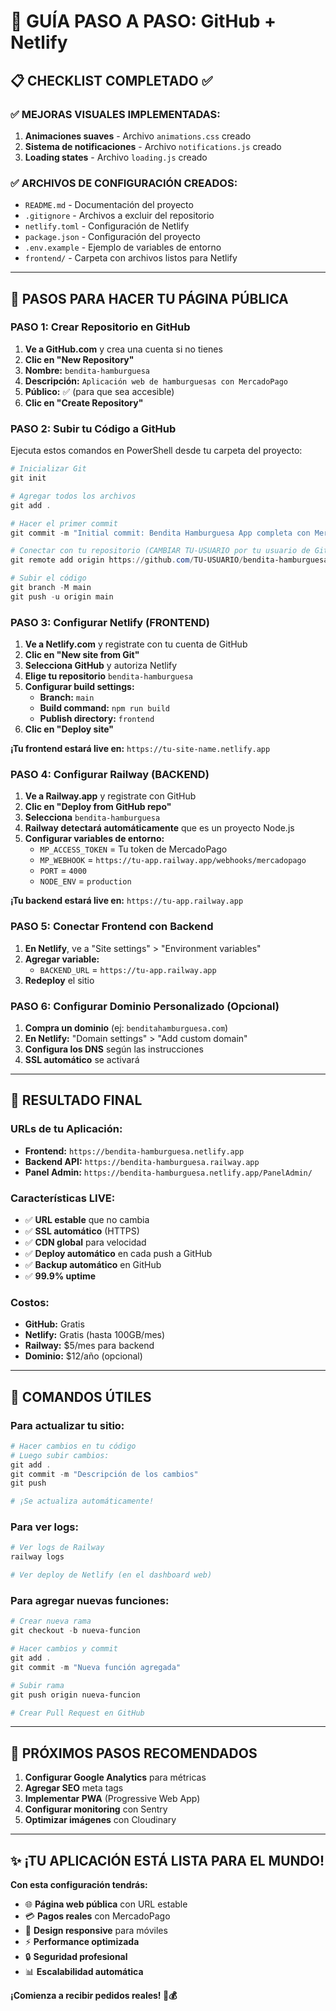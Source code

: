 # 🚀 GUÍA PASO A PASO: GitHub + Netlify

## 📋 CHECKLIST COMPLETADO ✅

### ✅ **MEJORAS VISUALES IMPLEMENTADAS:**
1. **Animaciones suaves** - Archivo `animations.css` creado
2. **Sistema de notificaciones** - Archivo `notifications.js` creado  
3. **Loading states** - Archivo `loading.js` creado

### ✅ **ARCHIVOS DE CONFIGURACIÓN CREADOS:**
- `README.md` - Documentación del proyecto
- `.gitignore` - Archivos a excluir del repositorio
- `netlify.toml` - Configuración de Netlify
- `package.json` - Configuración del proyecto
- `.env.example` - Ejemplo de variables de entorno
- `frontend/` - Carpeta con archivos listos para Netlify

---

## 🎯 **PASOS PARA HACER TU PÁGINA PÚBLICA**

### **PASO 1: Crear Repositorio en GitHub**

1. **Ve a GitHub.com** y crea una cuenta si no tienes
2. **Clic en "New Repository"**
3. **Nombre:** `bendita-hamburguesa` 
4. **Descripción:** `Aplicación web de hamburguesas con MercadoPago`
5. **Público:** ✅ (para que sea accesible)
6. **Clic en "Create Repository"**

### **PASO 2: Subir tu Código a GitHub**

Ejecuta estos comandos en PowerShell desde tu carpeta del proyecto:

```powershell
# Inicializar Git
git init

# Agregar todos los archivos
git add .

# Hacer el primer commit
git commit -m "Initial commit: Bendita Hamburguesa App completa con MercadoPago"

# Conectar con tu repositorio (CAMBIAR TU-USUARIO por tu usuario de GitHub)
git remote add origin https://github.com/TU-USUARIO/bendita-hamburguesa.git

# Subir el código
git branch -M main
git push -u origin main
```

### **PASO 3: Configurar Netlify (FRONTEND)**

1. **Ve a Netlify.com** y registrate con tu cuenta de GitHub
2. **Clic en "New site from Git"**
3. **Selecciona GitHub** y autoriza Netlify
4. **Elige tu repositorio** `bendita-hamburguesa`
5. **Configurar build settings:**
   - **Branch:** `main`
   - **Build command:** `npm run build`
   - **Publish directory:** `frontend`
6. **Clic en "Deploy site"**

**¡Tu frontend estará live en:** `https://tu-site-name.netlify.app`

### **PASO 4: Configurar Railway (BACKEND)**

1. **Ve a Railway.app** y registrate con GitHub
2. **Clic en "Deploy from GitHub repo"**
3. **Selecciona** `bendita-hamburguesa`
4. **Railway detectará automáticamente** que es un proyecto Node.js
5. **Configurar variables de entorno:**
   - `MP_ACCESS_TOKEN` = Tu token de MercadoPago
   - `MP_WEBHOOK` = `https://tu-app.railway.app/webhooks/mercadopago`
   - `PORT` = `4000`
   - `NODE_ENV` = `production`

**¡Tu backend estará live en:** `https://tu-app.railway.app`

### **PASO 5: Conectar Frontend con Backend**

1. **En Netlify**, ve a "Site settings" > "Environment variables"
2. **Agregar variable:**
   - `BACKEND_URL` = `https://tu-app.railway.app`
3. **Redeploy** el sitio

### **PASO 6: Configurar Dominio Personalizado (Opcional)**

1. **Compra un dominio** (ej: `benditahamburguesa.com`)
2. **En Netlify:** "Domain settings" > "Add custom domain"
3. **Configura los DNS** según las instrucciones
4. **SSL automático** se activará

---

## 🎉 **RESULTADO FINAL**

### **URLs de tu Aplicación:**
- **Frontend:** `https://bendita-hamburguesa.netlify.app`
- **Backend API:** `https://bendita-hamburguesa.railway.app`
- **Panel Admin:** `https://bendita-hamburguesa.netlify.app/PanelAdmin/`

### **Características LIVE:**
- ✅ **URL estable** que no cambia
- ✅ **SSL automático** (HTTPS)
- ✅ **CDN global** para velocidad
- ✅ **Deploy automático** en cada push a GitHub
- ✅ **Backup automático** en GitHub
- ✅ **99.9% uptime**

### **Costos:**
- **GitHub:** Gratis
- **Netlify:** Gratis (hasta 100GB/mes)
- **Railway:** $5/mes para backend
- **Dominio:** $12/año (opcional)

---

## 🔧 **COMANDOS ÚTILES**

### **Para actualizar tu sitio:**
```powershell
# Hacer cambios en tu código
# Luego subir cambios:
git add .
git commit -m "Descripción de los cambios"
git push

# ¡Se actualiza automáticamente!
```

### **Para ver logs:**
```powershell
# Ver logs de Railway
railway logs

# Ver deploy de Netlify (en el dashboard web)
```

### **Para agregar nuevas funciones:**
```powershell
# Crear nueva rama
git checkout -b nueva-funcion

# Hacer cambios y commit
git add .
git commit -m "Nueva función agregada"

# Subir rama
git push origin nueva-funcion

# Crear Pull Request en GitHub
```

---

## 📱 **PRÓXIMOS PASOS RECOMENDADOS**

1. **Configurar Google Analytics** para métricas
2. **Agregar SEO** meta tags
3. **Implementar PWA** (Progressive Web App)
4. **Configurar monitoring** con Sentry
5. **Optimizar imágenes** con Cloudinary

---

## ✨ **¡TU APLICACIÓN ESTÁ LISTA PARA EL MUNDO!**

**Con esta configuración tendrás:**
- 🌐 **Página web pública** con URL estable
- 💳 **Pagos reales** con MercadoPago  
- 📱 **Design responsive** para móviles
- ⚡ **Performance optimizada**
- 🔒 **Seguridad profesional**
- 📊 **Escalabilidad automática**

**¡Comienza a recibir pedidos reales! 🍔💰**